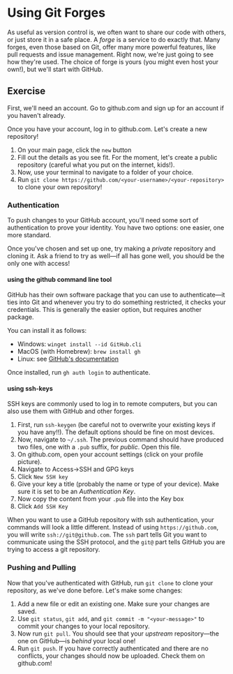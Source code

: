 # Using Git Forges
As useful as version control is, we often want to share our code with others, or just store it in a safe place. A *forge* is a service to do exactly that. Many forges, even those based on Git, offer many more powerful features, like pull requests and issue management. Right now, we're just going to see how they're used. The choice of forge is yours (you might even host your own!), but we'll start with GitHub.

## Exercise
First, we'll need an account. Go to github.com and sign up for an account if you haven't already.

Once you have your account, log in to github.com. Let's create a new repository!
1. On your main page, click the `new` button
2. Fill out the details as you see fit. For the moment, let's create a public repository (careful what you put on the internet, kids!).
3. Now, use your terminal to navigate to a folder of your choice.
4. Run `git clone https://github.com/<your-username>/<your-repository>` to clone your own repository!

### Authentication
To push changes to your GitHub account, you'll need some sort of authentication to prove your identity. You have two options: one easier, one more standard.

Once you've chosen and set up one, try making a *private* repository and cloning it. Ask a friend to try as well—if all has gone well, you should be the only one with access!
#### using the github command line tool
GitHub has their own software package that you can use to authenticate—it ties into Git and whenever you try to do something restricted, it checks your credentials. This is generally the easier option, but requires another package.

You can install it as follows:
- Windows: `winget install --id GitHub.cli`
- MacOS (with Homebrew): `brew install gh`
- Linux: see [GitHub's documentation](https://github.com/cli/cli/blob/trunk/docs/install_linux.md)

Once installed, run `gh auth login` to authenticate.
#### using ssh-keys
SSH keys are commonly used to log in to remote computers, but you can also use them with GitHub and other forges.

1. First, run `ssh-keygen` (be careful not to overwrite your existing keys if you have any!!). The default options should be fine on most devices.
2. Now, navigate to `~/.ssh`. The previous command should have produced two files, one with a `.pub` suffix, for *public*. Open this file.
3. On github.com, open your account settings (click on your profile picture).
4. Navigate to Access→SSH and GPG keys
5. Click `New SSH key`
6. Give your key a title (probably the name or type of your device). Make sure it is set to be an *Authentication Key*.
7. Now copy the content from your `.pub` file into the Key box
8. Click `Add SSH Key`

When you want to use a GitHub repository with ssh authentication, your commands will look a little different. Instead of using `https://github.com`, you will write `ssh://git@github.com`. The `ssh` part tells Git you want to communicate using the SSH protocol, and the `git@` part tells GitHub you are trying to access a git repository.

### Pushing and Pulling
Now that you've authenticated with GitHub, run `git clone` to clone your repository, as we've done before.
Let's make some changes:
1. Add a new file or edit an existing one. Make sure your changes are saved.
2. Use `git status`, `git add`, and `git commit -m "<your-message>"` to commit your changes to your local repository.
3. Now run `git pull`. You should see that your *upstream* repository—the one on GitHub—is *behind* your local one!
4. Run `git push`. If you have correctly authenticated and there are no conflicts, your changes should now be uploaded. Check them on github.com!
